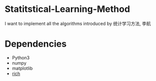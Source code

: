 # Statitstical-Learning-Method
I want to implement all the algorithms introduced by 统计学习方法, 李航

# Dependencies

- Python3
- numpy
- matplotlib
- [rich](https://github.com/willmcgugan/rich)
